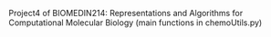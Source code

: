 Project4 of BIOMEDIN214: Representations and Algorithms for Computational Molecular Biology
(main functions in chemoUtils.py)
